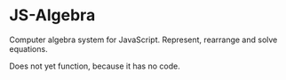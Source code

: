 JS-Algebra
==========

Computer algebra system for JavaScript. Represent, rearrange and solve equations.

Does not yet function, because it has no code.
